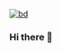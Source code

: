 <a href='https://postimages.org/' target='_blank'><img src='https://i.postimg.cc/rsQkpb0S/bd.gif' border='0' alt='bd'/></a>

### Hi there 👋

<!--
**EvgenyZvolev/EvgenyZvolev** is a ✨ _special_ ✨ repository because its `README.md` (this file) appears on your GitHub profile.

Here are some ideas to get you started:

- 🔭 I’m currently working on ...
- 🌱 I’m currently learning ...
- 👯 I’m looking to collaborate on ...
- 🤔 I’m looking for help with ...
- 💬 Ask me about ...
- 📫 How to reach me: ...
- 😄 Pronouns: ...
- ⚡ Fun fact: ...
-->
